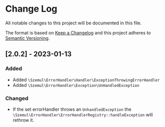 # Change Log

All notable changes to this project will be documented in this file.

The format is based on [Keep a Changelog](http://keepachangelog.com/)
and this project adheres to [Semantic Versioning](http://semver.org/).

## [2.0.2] - 2023-01-13

### Added

- Added `\Szemul\ErrorHandler\Handler\ExceptionThrowingErrorHandler` 
- Added `\Szemul\ErrorHandler\Exception\UnHandledException`

### Changed

- If the set errorHandler throws an `UnhandledException` the `\Szemul\ErrorHandler\ErrorHandlerRegistry::handleException` will rethrow it. 

